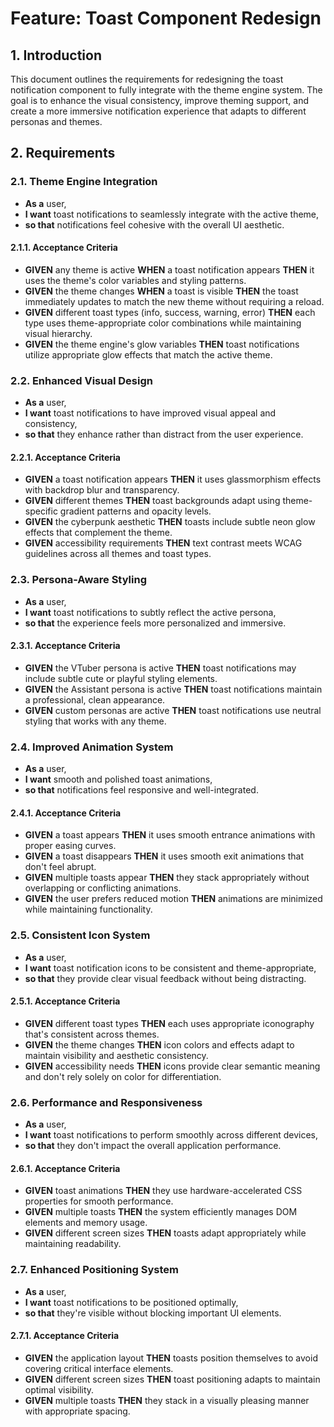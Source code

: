 # Feature: Toast Component Redesign

## 1. Introduction
This document outlines the requirements for redesigning the toast notification component to fully integrate with the theme engine system. The goal is to enhance the visual consistency, improve theming support, and create a more immersive notification experience that adapts to different personas and themes.

## 2. Requirements

### 2.1. Theme Engine Integration
- **As a** user,
- **I want** toast notifications to seamlessly integrate with the active theme,
- **so that** notifications feel cohesive with the overall UI aesthetic.

#### 2.1.1. Acceptance Criteria
- **GIVEN** any theme is active **WHEN** a toast notification appears **THEN** it uses the theme's color variables and styling patterns.
- **GIVEN** the theme changes **WHEN** a toast is visible **THEN** the toast immediately updates to match the new theme without requiring a reload.
- **GIVEN** different toast types (info, success, warning, error) **THEN** each type uses theme-appropriate color combinations while maintaining visual hierarchy.
- **GIVEN** the theme engine's glow variables **THEN** toast notifications utilize appropriate glow effects that match the active theme.

### 2.2. Enhanced Visual Design
- **As a** user,
- **I want** toast notifications to have improved visual appeal and consistency,
- **so that** they enhance rather than distract from the user experience.

#### 2.2.1. Acceptance Criteria
- **GIVEN** a toast notification appears **THEN** it uses glassmorphism effects with backdrop blur and transparency.
- **GIVEN** different themes **THEN** toast backgrounds adapt using theme-specific gradient patterns and opacity levels.
- **GIVEN** the cyberpunk aesthetic **THEN** toasts include subtle neon glow effects that complement the theme.
- **GIVEN** accessibility requirements **THEN** text contrast meets WCAG guidelines across all themes and toast types.

### 2.3. Persona-Aware Styling
- **As a** user,
- **I want** toast notifications to subtly reflect the active persona,
- **so that** the experience feels more personalized and immersive.

#### 2.3.1. Acceptance Criteria
- **GIVEN** the VTuber persona is active **THEN** toast notifications may include subtle cute or playful styling elements.
- **GIVEN** the Assistant persona is active **THEN** toast notifications maintain a professional, clean appearance.
- **GIVEN** custom personas are active **THEN** toast notifications use neutral styling that works with any theme.

### 2.4. Improved Animation System
- **As a** user,
- **I want** smooth and polished toast animations,
- **so that** notifications feel responsive and well-integrated.

#### 2.4.1. Acceptance Criteria
- **GIVEN** a toast appears **THEN** it uses smooth entrance animations with proper easing curves.
- **GIVEN** a toast disappears **THEN** it uses smooth exit animations that don't feel abrupt.
- **GIVEN** multiple toasts appear **THEN** they stack appropriately without overlapping or conflicting animations.
- **GIVEN** the user prefers reduced motion **THEN** animations are minimized while maintaining functionality.

### 2.5. Consistent Icon System
- **As a** user,
- **I want** toast notification icons to be consistent and theme-appropriate,
- **so that** they provide clear visual feedback without being distracting.

#### 2.5.1. Acceptance Criteria
- **GIVEN** different toast types **THEN** each uses appropriate iconography that's consistent across themes.
- **GIVEN** the theme changes **THEN** icon colors and effects adapt to maintain visibility and aesthetic consistency.
- **GIVEN** accessibility needs **THEN** icons provide clear semantic meaning and don't rely solely on color for differentiation.

### 2.6. Performance and Responsiveness
- **As a** user,
- **I want** toast notifications to perform smoothly across different devices,
- **so that** they don't impact the overall application performance.

#### 2.6.1. Acceptance Criteria
- **GIVEN** toast animations **THEN** they use hardware-accelerated CSS properties for smooth performance.
- **GIVEN** multiple toasts **THEN** the system efficiently manages DOM elements and memory usage.
- **GIVEN** different screen sizes **THEN** toasts adapt appropriately while maintaining readability.

### 2.7. Enhanced Positioning System
- **As a** user,
- **I want** toast notifications to be positioned optimally,
- **so that** they're visible without blocking important UI elements.

#### 2.7.1. Acceptance Criteria
- **GIVEN** the application layout **THEN** toasts position themselves to avoid covering critical interface elements.
- **GIVEN** different screen sizes **THEN** toast positioning adapts to maintain optimal visibility.
- **GIVEN** multiple toasts **THEN** they stack in a visually pleasing manner with appropriate spacing.